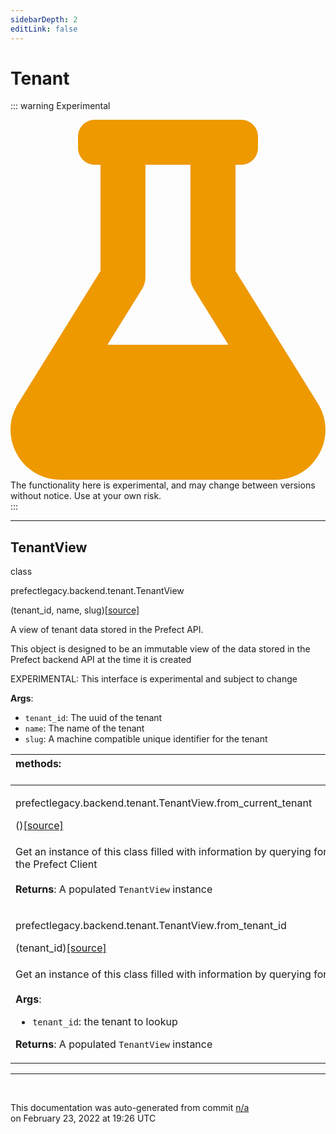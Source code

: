 ```yaml
---
sidebarDepth: 2
editLink: false
---
```

# Tenant

::: warning Experimental
<div class="experimental-warning">
<svg
    aria-hidden="true"
    focusable="false"
    role="img"
    xmlns="http://www.w3.org/2000/svg"
    viewBox="0 0 448 512"
    >
<path
fill="#e90"
d="M437.2 403.5L320 215V64h8c13.3 0 24-10.7 24-24V24c0-13.3-10.7-24-24-24H120c-13.3 0-24 10.7-24 24v16c0 13.3 10.7 24 24 24h8v151L10.8 403.5C-18.5 450.6 15.3 512 70.9 512h306.2c55.7 0 89.4-61.5 60.1-108.5zM137.9 320l48.2-77.6c3.7-5.2 5.8-11.6 5.8-18.4V64h64v160c0 6.9 2.2 13.2 5.8 18.4l48.2 77.6h-172z"
>
</path>
</svg>

<div>
The functionality here is experimental, and may change between versions without notice. Use at your own risk.
</div>
</div>
:::

---

 ## TenantView
 <div class='class-sig' id='prefect-backend-tenant-tenantview'><p class="prefect-sig">class </p><p class="prefect-class">prefectlegacy.backend.tenant.TenantView</p>(tenant_id, name, slug)<span class="source"><a href="https://github.com/PrefectHQ/prefect/blob/master/src/prefectlegacy/backend/tenant.py#L9">[source]</a></span></div>

A view of tenant data stored in the Prefect API.

This object is designed to be an immutable view of the data stored in the Prefect backend API at the time it is created

EXPERIMENTAL: This interface is experimental and subject to change

**Args**:     <ul class="args"><li class="args">`tenant_id`: The uuid of the tenant     </li><li class="args">`name`: The name of the tenant     </li><li class="args">`slug`: A machine compatible unique identifier for the tenant</li></ul>

|methods: &nbsp;&nbsp;&nbsp;&nbsp;&nbsp;&nbsp;&nbsp;&nbsp;&nbsp;&nbsp;&nbsp;&nbsp;&nbsp;&nbsp;&nbsp;&nbsp;&nbsp;&nbsp;&nbsp;&nbsp;&nbsp;&nbsp;&nbsp;&nbsp;&nbsp;&nbsp;&nbsp;&nbsp;&nbsp;&nbsp;&nbsp;&nbsp;&nbsp;&nbsp;&nbsp;&nbsp;&nbsp;&nbsp;&nbsp;&nbsp;&nbsp;&nbsp;&nbsp;&nbsp;&nbsp;&nbsp;&nbsp;&nbsp;&nbsp;&nbsp;&nbsp;&nbsp;&nbsp;&nbsp;&nbsp;&nbsp;&nbsp;&nbsp;&nbsp;&nbsp;&nbsp;&nbsp;&nbsp;&nbsp;&nbsp;&nbsp;&nbsp;&nbsp;&nbsp;&nbsp;&nbsp;&nbsp;&nbsp;&nbsp;&nbsp;&nbsp;&nbsp;&nbsp;&nbsp;&nbsp;&nbsp;&nbsp;&nbsp;&nbsp;&nbsp;&nbsp;&nbsp;&nbsp;&nbsp;&nbsp;&nbsp;&nbsp;&nbsp;&nbsp;&nbsp;&nbsp;&nbsp;&nbsp;&nbsp;&nbsp;&nbsp;&nbsp;&nbsp;&nbsp;&nbsp;&nbsp;&nbsp;&nbsp;&nbsp;&nbsp;&nbsp;&nbsp;&nbsp;&nbsp;&nbsp;&nbsp;&nbsp;&nbsp;&nbsp;&nbsp;&nbsp;&nbsp;&nbsp;&nbsp;&nbsp;&nbsp;&nbsp;&nbsp;&nbsp;&nbsp;&nbsp;&nbsp;&nbsp;&nbsp;&nbsp;&nbsp;&nbsp;&nbsp;&nbsp;&nbsp;&nbsp;&nbsp;&nbsp;&nbsp;&nbsp;&nbsp;&nbsp;&nbsp;&nbsp;&nbsp;|
|:----|
 | <div class='method-sig' id='prefect-backend-tenant-tenantview-from-current-tenant'><p class="prefect-class">prefectlegacy.backend.tenant.TenantView.from_current_tenant</p>()<span class="source"><a href="https://github.com/PrefectHQ/prefect/blob/master/src/prefectlegacy/backend/tenant.py#L132">[source]</a></span></div>
<p class="methods">Get an instance of this class filled with information by querying for the tenant id set in the Prefect Client<br><br>**Returns**:     A populated `TenantView` instance</p>|
 | <div class='method-sig' id='prefect-backend-tenant-tenantview-from-tenant-id'><p class="prefect-class">prefectlegacy.backend.tenant.TenantView.from_tenant_id</p>(tenant_id)<span class="source"><a href="https://github.com/PrefectHQ/prefect/blob/master/src/prefectlegacy/backend/tenant.py#L116">[source]</a></span></div>
<p class="methods">Get an instance of this class filled with information by querying for the given tenant id<br><br>**Args**:     <ul class="args"><li class="args">`tenant_id`: the tenant to lookup</li></ul> **Returns**:     A populated `TenantView` instance</p>|

---
<br>


<p class="auto-gen">This documentation was auto-generated from commit <a href='https://github.com/PrefectHQ/prefect/commit/n/a'>n/a</a> </br>on February 23, 2022 at 19:26 UTC</p>